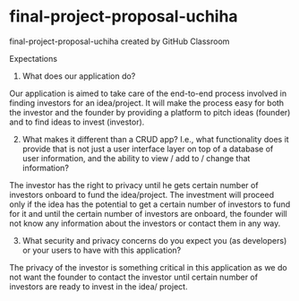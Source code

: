 # final-project-proposal-uchiha
final-project-proposal-uchiha created by GitHub Classroom


Expectations
1) What does our application do?

Our application is aimed to take care of the end-to-end process involved in finding investors for an idea/project. 
It will make the process easy for both the investor and the founder by providing a platform to pitch ideas (founder) and to find ideas to invest (investor).

2) What makes it different than a CRUD app? I.e., what functionality does it provide that is not just a user interface layer on top of a database of user information, and the ability to view / add to / change that information?

The investor has the right to privacy until he gets certain number of investors onboard to fund the idea/project.
The investment will proceed only if the idea has the potential to get a certain number of investors to fund for it and until the certain number of investors are onboard, the founder will not know any information about the investors or contact them in any way.

3) What security and privacy concerns do you expect you (as developers) or your users to have with this application?

The privacy of the investor is something critical in this application as we do not want the founder to contact the investor until certain number of investors are ready to invest in the idea/ project.
